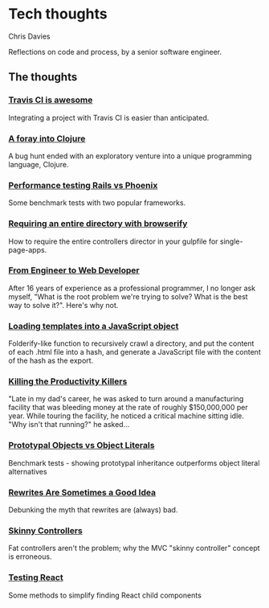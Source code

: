 # Tech thoughts

Chris Davies

Reflections on code and process, by a senior software engineer.

## The thoughts


### [Travis CI is awesome](https://github.com/fieldse/tech-thoughts/blob/master/travis-ci-is-awesome.md)

  Integrating a project with Travis CI is easier than anticipated.
### [A foray into Clojure](https://github.com/fieldse/tech-thoughts/blob/master/a-foray-into-clojure.md)

  A bug hunt ended with an exploratory venture into a unique programming language, Clojure. 
  
### [Performance testing Rails vs Phoenix](https://github.com/fieldse/tech-thoughts/blob/master/asp-vs-rails-vs-phoenix.md)

  Some benchmark tests with two popular frameworks.
### [Requiring an entire directory with browserify](https://github.com/fieldse/tech-thoughts/blob/master/browserify-include-directory.md)

  How to require the entire controllers director in your gulpfile for single-page-apps.
  
### [From Engineer to Web Developer](https://github.com/fieldse/tech-thoughts/blob/master/from-engineer-to-web-developer.md)

  After 16 years of experience as a professional programmer, I no longer ask myself, "What is the root problem we're trying to solve? What is the best way to solve it?". Here's why not. 
  
### [Loading templates into a JavaScript object](https://github.com/fieldse/tech-thoughts/blob/master/gulp-bundling-templates.md)

  Folderify-like function to recursively crawl a directory, and put the content of each .html file into a hash, and generate a JavaScript file with the content of the hash as the export.
  
### [Killing the Productivity Killers](https://github.com/fieldse/tech-thoughts/blob/master/killing_the_productivity_killers.md)

  "Late in my dad's career, he was asked to turn around a manufacturing facility that was bleeding money at the rate of roughly $150,000,000 per year. While touring the facility, he noticed a critical machine sitting idle.
"Why isn't that running?" he asked...

### [Prototypal Objects vs Object Literals](https://github.com/fieldse/tech-thoughts/blob/master/prototypal-vs-literal.md)

  Benchmark tests - showing prototypal inheritance outperforms object literal alternatives
  
### [Rewrites Are Sometimes a Good Idea](https://github.com/fieldse/tech-thoughts/blob/master/rewrites.md)

  Debunking the myth that rewrites are (always) bad.
  
### [Skinny Controllers](https://github.com/fieldse/tech-thoughts/blob/master/skinny-controllers.md)

  Fat controllers aren't the problem; why the MVC "skinny controller" concept is erroneous.
  
### [Testing React](https://github.com/fieldse/tech-thoughts/blob/master/testing-react.md)

  Some methods to simplify finding React child components
